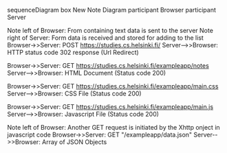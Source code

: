 sequenceDiagram
  box New Note Diagram
  participant Browser
  participant Server

  Note left of Browser: From containing text data is sent to the server
  Note right of Server: Form data is received and stored for adding to the list
  Browser->>Server: POST https://studies.cs.helsinki.fi/
  Server-->>Browser: HTTP status code 302 response (Url Redirect)

  Browser->>Server: GET https://studies.cs.helsinki.fi/exampleapp/notes
  Server-->>Browser: HTML Document (Status code 200)

  Browser->>Server: GET https://studies.cs.helsinki.fi/exampleapp/main.css
  Server-->>Browser: CSS File (Status code 200)

  Browser->>Server: GET https://studies.cs.helsinki.fi/exampleapp/main.js
  Server-->>Browser: Javascript File (Status code 200)

  Note left of Browser: Another GET request is initiated by the Xhttp onject in javascript code
  Browser->>Server: GET "/exampleapp/data.json"
  Server-->>Browser: Array of JSON Objects